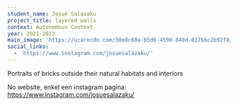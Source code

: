 ```yaml
---
student_name: Josué Salazaku
project_title: layered walls
context: Autonomous Context
year: 2021-2022
main_image: 'https://ucarecdn.com/30e0c60a-b5d6-4590-848d-01766c2b92f8/'
social_links:
  - 'https://www.instagram.com/josuesalazaku/'
---
```

Portraits of bricks outside their natural habitats and interiors

No website, enkel een instagram pagina: https://www.instagram.com/josuesalazaku/